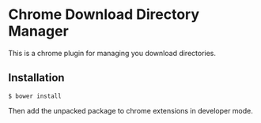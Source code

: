 Chrome Download Directory Manager
=================================

This is a chrome plugin for managing you download directories.

Installation
------------

	$ bower install

Then add the unpacked package to chrome extensions in developer mode.